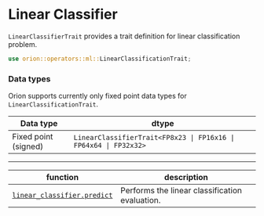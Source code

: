 # Linear Classifier

`LinearClassifierTrait` provides a trait definition for linear classification problem.

```rust
use orion::operators::ml::LinearClassificationTrait;
```

### Data types

Orion supports currently only fixed point data types for `LinearClassificationTrait`.

| Data type            | dtype                                                         |
| -------------------- | ------------------------------------------------------------- |
| Fixed point (signed) | `LinearClassifierTrait<FP8x23 \| FP16x16 \| FP64x64 \| FP32x32>` |


***

| function | description |
| --- | --- |
| [`linear_classifier.predict`](linear_classifier.predict.md) | Performs the linear classification evaluation. |
